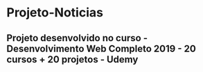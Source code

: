 # Projeto-Noticias
## Projeto desenvolvido no curso - Desenvolvimento Web Completo 2019 - 20 cursos + 20 projetos - Udemy
